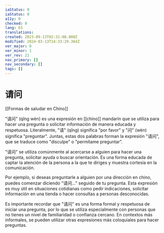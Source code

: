 ```yaml
---
iaStatus: 0
iaStatus: 0
a11y: 0
checked: 0
lang: ES
translations: 
created: 2023-09-13T02:31:08.000Z
modified: 2024-03-13T14:33:29.364Z
ver_major: 0
ver_minor: 1
ver_rev: 21
nav_primary: []
nav_secondary: []
tags: []
---
```

# 请问

[[Formas de saludar en Chino]]

"请问" (qǐng wèn) es una expresión en [[chino]] mandarín que se utiliza para hacer una pregunta o solicitar información de manera educada y respetuosa. Literalmente, "请" (qǐng) significa "por favor" y "问" (wèn) significa "preguntar". Juntas, estas dos palabras forman la expresión "请问", que se traduce como "disculpe" o "permítame preguntar".

"请问" se utiliza comúnmente al acercarse a alguien para hacer una pregunta, solicitar ayuda o buscar orientación. Es una forma educada de captar la atención de la persona a la que te diriges y muestra cortesía en la comunicación.

Por ejemplo, si deseas preguntarle a alguien por una dirección en chino, puedes comenzar diciendo "请问..." seguido de tu pregunta. Esta expresión es muy útil en situaciones cotidianas como pedir indicaciones, solicitar información en una tienda o hacer consultas a personas desconocidas.

Es importante recordar que "请问" es una forma formal y respetuosa de iniciar una pregunta, por lo que se utiliza especialmente con personas que no tienes un nivel de familiaridad o confianza cercano. En contextos más informales, se pueden utilizar otras expresiones más coloquiales para hacer preguntas.